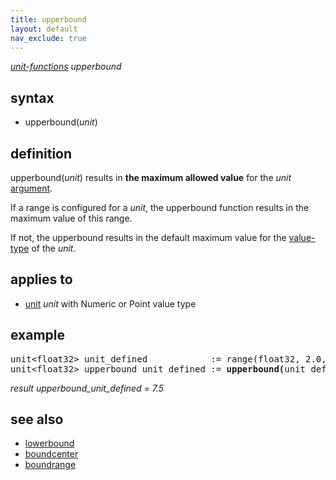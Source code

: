 ```yaml
---
title: upperbound
layout: default
nav_exclude: true
---
```

*[unit-functions](unit-functions) upperbound*

## syntax

- upperbound(*unit*)

## definition

upperbound(*unit*) results in **the maximum allowed value** for the *unit* [argument](argument).

If a range is configured for a *unit*, the upperbound function results in the maximum value of this range.

If not, the upperbound results in the default maximum value for the [value-type](value-type) of the *unit*.

## applies to

- [unit](unit) *unit* with Numeric or Point value type

## example

<pre>
unit&lt;float32&gt; unit_defined            := range(float32, 2.0, 7.5);
unit&lt;float32&gt; upperbound_unit_defined := <B>upperbound(</B>unit_defined<B>)</B>;
</pre>

*result upperbound_unit_defined = 7.5*

## see also

- [lowerbound](lowerbound)
- [boundcenter](boundcenter)
- [boundrange](boundrange)